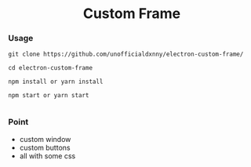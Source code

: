 
<h1 align="center">Custom Frame</h1>


### Usage

```
git clone https://github.com/unofficialdxnny/electron-custom-frame/

cd electron-custom-frame

npm install or yarn install

npm start or yarn start


```


### Point

- custom window
- custom buttons
- all with some css
